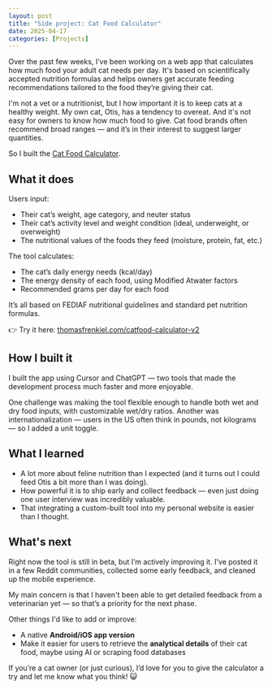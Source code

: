 ```yaml
---
layout: post
title: "Side project: Cat Food Calculator"
date: 2025-04-17
categories: [Projects]
---
```


Over the past few weeks, I’ve been working on a web app that calculates how much food your adult cat needs per day. It's based on scientifically accepted nutrition formulas and helps owners get accurate feeding recommendations tailored to the food they’re giving their cat.

I'm not a vet or a nutritionist, but I how important it is to keep cats at a healthy weight. My own cat, Otis, has a tendency to overeat. 
And it's not easy for owners to know how much food to give. Cat food brands often recommend broad ranges — and it’s in their interest to suggest larger quantities.

So I built the [Cat Food Calculator](/catfood-calculator-v2/).


## What it does

Users input:

- Their cat’s weight, age category, and neuter status
- Their cat’s activity level and weight condition (ideal, underweight, or overweight)
- The nutritional values of the foods they feed (moisture, protein, fat, etc.)

The tool calculates:

- The cat’s daily energy needs (kcal/day)
- The energy density of each food, using Modified Atwater factors
- Recommended grams per day for each food

It’s all based on FEDIAF nutritional guidelines and standard pet nutrition formulas.

👉 Try it here: [thomasfrenkiel.com/catfood-calculator-v2](/catfood-calculator-v2/)


## How I built it

I built the app using Cursor and ChatGPT — two tools that made the development process much faster and more enjoyable.

One challenge was making the tool flexible enough to handle both wet and dry food inputs, with customizable wet/dry ratios. Another was internationalization — users in the US often think in pounds, not kilograms — so I added a unit toggle.


## What I learned

- A lot more about feline nutrition than I expected (and it turns out I could feed Otis a bit more than I was doing).
- How powerful it is to ship early and collect feedback — even just doing one user interview was incredibly valuable.
- That integrating a custom-built tool into my personal website is easier than I thought.


## What's next

Right now the tool is still in beta, but I’m actively improving it. I've posted it in a few Reddit communities, collected some early feedback, and cleaned up the mobile experience.

My main concern is that I haven't been able to get detailed feedback from a veterinarian yet — so that’s a priority for the next phase.

Other things I'd like to add or improve:

- A native **Android/iOS app version**
- Make it easier for users to retrieve the **analytical details** of their cat food, maybe using AI or scraping food databases


If you’re a cat owner (or just curious), I’d love for you to give the calculator a try and let me know what you think! 😺
